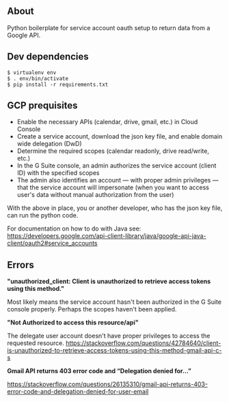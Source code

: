 ## About

Python boilerplate for service account oauth setup to return data from a Google API.

## Dev dependencies

```
$ virtualenv env
$ . env/bin/activate
$ pip install -r requirements.txt
```

## GCP prequisites

- Enable the necessary APIs (calendar, drive, gmail, etc.) in Cloud Console 
- Create a service account, download the json key file, and enable domain wide delegation (DwD)
- Determine the required scopes (calendar readonly, drive read/write, etc.)
- In the G Suite console, an admin authorizes the service account (client ID) with the specified scopes 
- The admin also identifies an account — with proper admin privileges — that the service account will impersonate (when you want to access user's data without manual authorization from the user)

With the above in place, you or another developer, who has the json key file, can run the python code.

For documentation on how to do with Java see: https://developers.google.com/api-client-library/java/google-api-java-client/oauth2#service_accounts

## Errors

**"unauthorized_client: Client is unauthorized to retrieve access tokens using this method."**

Most likely means the service account hasn't been authorized in the G Suite console properly. Perhaps the scopes haven't been applied.

**"Not Authorized to access this resource/api"**

The delegate user account doesn't have proper privileges to access the requested resource. https://stackoverflow.com/questions/42784640/client-is-unauthorized-to-retrieve-access-tokens-using-this-method-gmail-api-c-s

**Gmail API returns 403 error code and “Delegation denied for...”**
  
https://stackoverflow.com/questions/26135310/gmail-api-returns-403-error-code-and-delegation-denied-for-user-email

